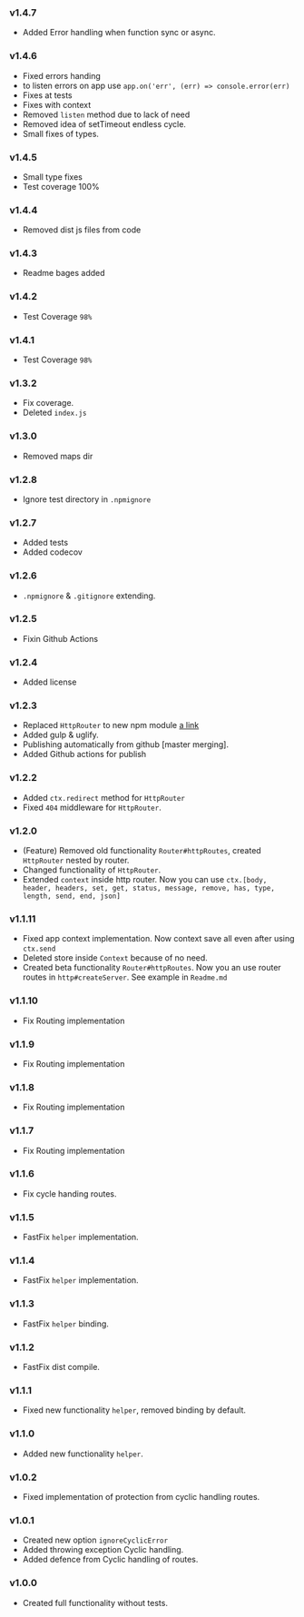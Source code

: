 ### v1.4.7
* Added Error handling when function sync or async.

### v1.4.6
* Fixed errors handing
* to listen errors on app use `app.on('err', (err) => console.error(err)`
* Fixes at tests
* Fixes with context
* Removed `listen` method due to lack of need
* Removed idea of setTimeout endless cycle.
* Small fixes of types.

### v1.4.5
* Small type fixes
* Test coverage 100%

### v1.4.4
* Removed dist js files from code

### v1.4.3
* Readme bages added

### v1.4.2
* Test Coverage `98%`

### v1.4.1
* Test Coverage `98%`

### v1.3.2
* Fix coverage.
* Deleted `index.js`

### v1.3.0
* Removed maps dir

### v1.2.8
* Ignore test directory in `.npmignore`

### v1.2.7
* Added tests
* Added codecov

### v1.2.6
* `.npmignore` & `.gitignore` extending.

### v1.2.5
* Fixin Github Actions

### v1.2.4
* Added license

### v1.2.3
* Replaced `HttpRouter` to new npm module [a link](https://www.npmjs.com/package/midmare-http-router)
* Added gulp & uglify.
* Publishing automatically from github \[master merging].
* Added Github actions for publish

### v1.2.2
* Added `ctx.redirect` method for `HttpRouter`
* Fixed `404` middleware for `HttpRouter`.

### v1.2.0
* (Feature) Removed old functionality `Router#httpRoutes`, created `HttpRouter` nested by router.
* Changed functionality of `HttpRouter`.
* Extended `context` inside http router. Now you can use `ctx.[body, header, headers, set, get, status, message, remove, has, type, length, send, end, json]`

### v1.1.11
* Fixed app context implementation. Now context save all even after using `ctx.send`
* Deleted store inside `Context` because of no need.
* Created beta functionality `Router#httpRoutes`. Now you an use router routes in `http#createServer`.
See example in `Readme.md` 

### v1.1.10
* Fix Routing implementation

### v1.1.9
* Fix Routing implementation

### v1.1.8
* Fix Routing implementation

### v1.1.7
* Fix Routing implementation

### v1.1.6
* Fix cycle handing routes.

### v1.1.5
* FastFix `helper` implementation.

### v1.1.4
* FastFix `helper` implementation.

### v1.1.3
* FastFix `helper` binding.

### v1.1.2
* FastFix dist compile.

### v1.1.1
* Fixed new functionality `helper`, removed binding by default.

### v1.1.0
* Added new functionality `helper`.

### v1.0.2
* Fixed implementation of protection from cyclic handling routes.

### v1.0.1
* Created new option `ignoreCyclicError`
* Added throwing exception Cyclic handling.
* Added defence from Cyclic handling of routes.

### v1.0.0
* Created full functionality without tests.